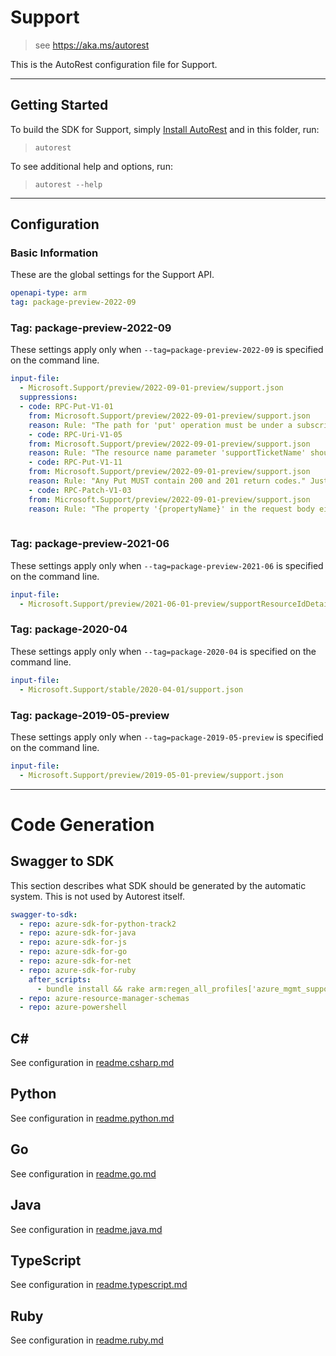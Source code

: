 # Support

> see https://aka.ms/autorest

This is the AutoRest configuration file for Support.

---

## Getting Started

To build the SDK for Support, simply [Install AutoRest](https://aka.ms/autorest/install) and in this folder, run:

> `autorest`

To see additional help and options, run:

> `autorest --help`

---

## Configuration

### Basic Information

These are the global settings for the Support API.

``` yaml
openapi-type: arm
tag: package-preview-2022-09
```


### Tag: package-preview-2022-09

These settings apply only when `--tag=package-preview-2022-09` is specified on the command line.

```yaml $(tag) == 'package-preview-2022-09'
input-file:
  - Microsoft.Support/preview/2022-09-01-preview/support.json
  suppressions:
  - code: RPC-Put-V1-01
    from: Microsoft.Support/preview/2022-09-01-preview/support.json
    reason: Rule: "The path for 'put' operation must be under a subscription and resource group." Justification: Suppressing this rule since path for support ticket resource doesn't contain resource group
	- code: RPC-Uri-V1-05
    from: Microsoft.Support/preview/2022-09-01-preview/support.json
    reason: Rule: "The resource name parameter 'supportTicketName' should be defined with a 'pattern' restriction." Justification: We have similar implementation for previous versions, this would be a breaking change, hence suppressing it.
	- code: RPC-Put-V1-11
    from: Microsoft.Support/preview/2022-09-01-preview/support.json
    reason: Rule: "Any Put MUST contain 200 and 201 return codes." Justification: We have similar implementation for previous versions, this would be a breaking change, hence suppressing it.
	- code: RPC-Patch-V1-03
    from: Microsoft.Support/preview/2022-09-01-preview/support.json
    reason: Rule: "The property '{propertyName}' in the request body either not apppear in the resource model or has the wrong level." Justification: We have similar implementation for previous versions, this would be a breaking change, hence suppressing it.
	
```
### Tag: package-preview-2021-06

These settings apply only when `--tag=package-preview-2021-06` is specified on the command line.

``` yaml $(tag) == 'package-preview-2021-06'
input-file:
  - Microsoft.Support/preview/2021-06-01-preview/supportResourceIdDetails.json
```

### Tag: package-2020-04

These settings apply only when `--tag=package-2020-04` is specified on the command line.

``` yaml $(tag) == 'package-2020-04'
input-file:
  - Microsoft.Support/stable/2020-04-01/support.json
```

### Tag: package-2019-05-preview

These settings apply only when `--tag=package-2019-05-preview` is specified on the command line.

``` yaml $(tag) == 'package-2019-05-preview'
input-file:
  - Microsoft.Support/preview/2019-05-01-preview/support.json
```

---

# Code Generation

## Swagger to SDK

This section describes what SDK should be generated by the automatic system.
This is not used by Autorest itself.

``` yaml $(swagger-to-sdk)
swagger-to-sdk:
  - repo: azure-sdk-for-python-track2
  - repo: azure-sdk-for-java
  - repo: azure-sdk-for-js
  - repo: azure-sdk-for-go
  - repo: azure-sdk-for-net
  - repo: azure-sdk-for-ruby
    after_scripts:
      - bundle install && rake arm:regen_all_profiles['azure_mgmt_support']
  - repo: azure-resource-manager-schemas
  - repo: azure-powershell
```

## C#

See configuration in [readme.csharp.md](./readme.csharp.md)

## Python

See configuration in [readme.python.md](./readme.python.md)

## Go

See configuration in [readme.go.md](./readme.go.md)

## Java

See configuration in [readme.java.md](./readme.java.md)

## TypeScript

See configuration in [readme.typescript.md](./readme.typescript.md)

## Ruby

See configuration in [readme.ruby.md](./readme.ruby.md)
